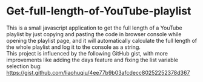 # Get-full-length-of-YouTube-playlist
This is a small javascript application to get the full length of a YouTube playlist by just copying and pasting the code in browser console while opening the playlist page, and it will automatically calculate the full length of the whole playlist and log it to the console as a string.  
This project is influenced by the following GitHub gist, with more improvements like adding the days feature and fixing the list variable selection bug:  
https://gist.github.com/liaohuqiu/4ee77b9b03afcdecc80252252378d367
